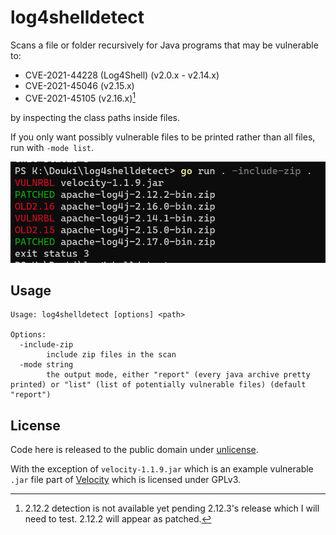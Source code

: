 # log4shelldetect

Scans a file or folder recursively for Java programs that may be vulnerable to:

- CVE-2021-44228 (Log4Shell) (v2.0.x - v2.14.x)
- CVE-2021-45046 (v2.15.x)
- CVE-2021-45105 (v2.16.x)[^*]

[^*]: 2.12.2 detection is not available yet pending 2.12.3's release which I will need to test. 2.12.2 will appear as patched.

by inspecting the class paths inside files.

If you only want possibly vulnerable files to be printed rather than all files, run with `-mode list`.

![Demo of log4shelldetect](./demo.png)

## Usage

```
Usage: log4shelldetect [options] <path>

Options:
  -include-zip
        include zip files in the scan
  -mode string
        the output mode, either "report" (every java archive pretty printed) or "list" (list of potentially vulnerable files) (default "report")
```

## License

Code here is released to the public domain under [unlicense](/LICENSE).

With the exception of `velocity-1.1.9.jar` which is an example vulnerable `.jar` file part of [Velocity](https://github.com/PaperMC/Velocity) which is licensed under GPLv3.
